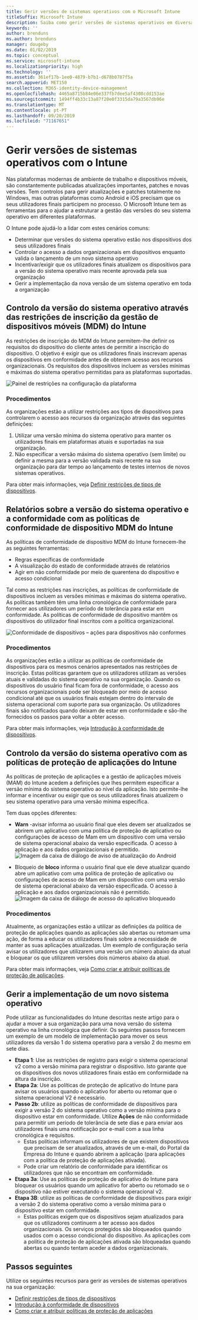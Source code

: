 ```yaml
---
title: Gerir versões de sistemas operativos com o Microsoft Intune
titleSuffix: Microsoft Intune
description: Saiba como gerir versões de sistemas operativos em diversas plataformas com o Microsoft Intune.
keywords: ''
author: brenduns
ms.author: brenduns
manager: dougeby
ms.date: 01/02/2019
ms.topic: conceptual
ms.service: microsoft-intune
ms.localizationpriority: high
ms.technology: ''
ms.assetid: 361ef17b-1ee0-4879-b7b1-d678b0787f5a
search.appverid: MET150
ms.collection: M365-identity-device-management
ms.openlocfilehash: 4465a8715b84e06e337fb7dee5af4308cdd153ae
ms.sourcegitcommit: 1494ff4b33c13a87f20e0f3315da79a3567db96e
ms.translationtype: MT
ms.contentlocale: pt-PT
ms.lasthandoff: 09/20/2019
ms.locfileid: "71167651"
---
```

# <a name="manage-operating-system-versions-with-intune"></a>Gerir versões de sistemas operativos com o Intune
Nas plataformas modernas de ambiente de trabalho e dispositivos móveis, são constantemente publicadas atualizações importantes, patches e novas versões. Tem controlos para gerir atualizações e patches totalmente no Windows, mas outras plataformas como Android e iOS precisam que os seus utilizadores finais participem no processo.  O Microsoft Intune tem as ferramentas para o ajudar a estruturar a gestão das versões do seu sistema operativo em diferentes plataformas.

O Intune pode ajudá-lo a lidar com estes cenários comuns: 
- Determinar que versões do sistema operativo estão nos dispositivos dos seus utilizadores finais
- Controlar o acesso a dados organizacionais em dispositivos enquanto valida o lançamento de um novo sistema operativo
- Incentivar/exigir que os utilizadores finais atualizem os dispositivos para a versão do sistema operativo mais recente aprovada pela sua organização
- Gerir a implementação da nova versão de um sistema operativo em toda a organização
  
## <a name="operating-system-version-control-using-intune-mobile-device-management-mdm-enrollment-restrictions"></a>Controlo da versão do sistema operativo através das restrições de inscrição da gestão de dispositivos móveis (MDM) do Intune
As restrições de inscrição do MDM do Intune permitem-lhe definir os requisitos do dispositivo do cliente antes de permitir a inscrição do dispositivo. O objetivo é exigir que os utilizadores finais inscrevam apenas os dispositivos em conformidade antes de obterem acesso aos recursos organizacionais. Os requisitos dos dispositivos incluem as versões mínimas e máximas do sistema operativo permitidas para as plataformas suportadas.

![Painel de restrições na configuração da plataforma](./media/os-version-platform-configurations.png)

### <a name="in-practice"></a>Procedimentos

As organizações estão a utilizar restrições aos tipos de dispositivos para controlarem o acesso aos recursos da organização através das seguintes definições:

1. Utilizar uma versão mínima do sistema operativo para manter os utilizadores finais em plataformas atuais e suportadas na sua organização.
2. Não especificar a versão máxima do sistema operativo (sem limite) ou definir a mesma para a versão validada mais recente na sua organização para dar tempo ao lançamento de testes internos de novos sistemas operativos.

Para obter mais informações, veja [Definir restrições de tipos de dispositivos](enrollment-restrictions-set.md#create-a-device-type-restriction).

## <a name="operating-system-version-reporting-and-compliance-with-intune-mdm-device-compliance-policies"></a>Relatórios sobre a versão do sistema operativo e a conformidade com as políticas de conformidade de dispositivo MDM do Intune

As políticas de conformidade de dispositivo MDM do Intune fornecem-lhe as seguintes ferramentas:

- Regras específicas de conformidade
- A visualização do estado de conformidade através de relatórios
- Agir em não conformidade por meio de quarentena do dispositivo e acesso condicional

Tal como as restrições nas inscrições, as políticas de conformidade de dispositivos incluem as versões mínimas e máximas do sistema operativo. As políticas também têm uma linha cronológica de conformidade para fornecer aos utilizadores um período de tolerância para estar em conformidade. As políticas de conformidade de dispositivo mantêm os dispositivos do utilizador final inscritos com a política organizacional.

![Conformidade de dispositivos – ações para dispositivos não conformes](./media/os-version-actions-noncompliance.png)

### <a name="in-practice"></a>Procedimentos
As organizações estão a utilizar as políticas de conformidade de dispositivos para os mesmos cenários apresentados nas restrições de inscrição. Estas políticas garantem que os utilizadores utilizam as versões atuais e validadas do sistema operativo na sua organização. Quando os dispositivos do usuário final ficam fora de conformidade, o acesso aos recursos organizacionais pode ser bloqueado por meio de acesso condicional até que os usuários finais estejam dentro do intervalo de sistema operacional com suporte para sua organização. Os utilizadores finais são notificados quando deixam de estar em conformidade e são-lhe fornecidos os passos para voltar a obter acesso.   

Para obter mais informações, veja [Introdução à conformidade de dispositivos](device-compliance-get-started.md).
 
## <a name="operating-system-version-controls-using-intune-app-protection-policies"></a>Controlo da versão do sistema operativo com as políticas de proteção de aplicações do Intune    
As políticas de proteção de aplicações e a gestão de aplicações móveis (MAM) do Intune acedem a definições que lhes permitem especificar a versão mínima do sistema operativo ao nível da aplicação. Isto permite-lhe informar e incentivar ou exigir que os seus utilizadores finais atualizem o seu sistema operativo para uma versão mínima específica.
 
Tem duas opções diferentes: 
- **Warn** -avisar informa ao usuário final que eles devem ser atualizados se abrirem um aplicativo com uma política de proteção de aplicativo ou configurações de acesso de Mam em um dispositivo com uma versão de sistema operacional abaixo da versão especificada. O acesso à aplicação e aos dados organizacionais é permitido.
  ![Imagem da caixa de diálogo de aviso de atualização do Android](./media/os-version-update-warning.png) 

- Bloqueio de **bloco** informa o usuário final que ele deve atualizar quando abre um aplicativo com uma política de proteção de aplicativo ou configurações de acesso de Mam em um dispositivo com uma versão de sistema operacional abaixo da versão especificada. O acesso à aplicação e aos dados organizacionais não é permitido.
  ![Imagem da caixa de diálogo de acesso do aplicativo bloqueado](./media/os-version-access-blocked.png)

### <a name="in-practice"></a>Procedimentos
Atualmente, as organizações estão a utilizar as definições da política de proteção de aplicações quando as aplicações são abertas ou retomam uma ação, de forma a educar os utilizadores finais sobre a necessidade de manter as suas aplicações atualizadas. Um exemplo de configuração seria avisar os utilizadores que utilizarem uma versão um número abaixo da atual e bloquear os que utilizarem versões dois números abaixo da atual.
 
Para obter mais informações, veja [Como criar e atribuir políticas de proteção de aplicações](app-protection-policies.md).

## <a name="managing-a-new-operating-system-version-rollout"></a>Gerir a implementação de um novo sistema operativo
Pode utilizar as funcionalidades do Intune descritas neste artigo para o ajudar a mover a sua organização para uma nova versão do sistema operativo na linha cronológica que definir. Os seguintes passos fornecem um exemplo de um modelo de implementação para mover os seus utilizadores da versão 1 do sistema operativo para a versão 2 do mesmo em sete dias.
- **Etapa 1**: Use as restrições de registro para exigir o sistema operacional v2 como a versão mínima para registrar o dispositivo. Isto garante que os dispositivos dos novos utilizadores finais estão em conformidade na altura da inscrição.
- **Etapa 2a**: Use as políticas de proteção de aplicativo do Intune para avisar os usuários quando o aplicativo for aberto ou retomar que o sistema operacional V2 é necessário.
- **Passo 2b**: utilize as políticas de conformidade de dispositivos para exigir a versão 2 do sistema operativo como a versão mínima para o dispositivo estar em conformidade. Utilize **Ações** de não conformidade para permitir um período de tolerância de sete dias e para enviar aos utilizadores finais uma notificação por e-mail com a sua linha cronológica e requisitos.
  - Estas políticas informam os utilizadores de que existem dispositivos que precisam de ser atualizados, através de um e-mail, do Portal da Empresa do Intune e quando abrirem a aplicação (para aplicações com a política de proteção de aplicações ativada).
  - Pode criar um relatório de conformidade para identificar os utilizadores que não se encontram em conformidade. 
- **Etapa 3a**: Use as políticas de proteção de aplicativo do Intune para bloquear os usuários quando um aplicativo for aberto ou retomado se o dispositivo não estiver executando o sistema operacional v2.
- **Etapa 3B**: utilize as políticas de conformidade de dispositivos para exigir a versão 2 do sistema operativo como a versão mínima para o dispositivo estar em conformidade.
  - Estas políticas exigem que os dispositivos sejam atualizados para que os utilizadores continuem a ter acesso aos dados organizacionais. Os serviços protegidos são bloqueados quando usados com o acesso condicional do dispositivo. As aplicações com a política de proteção de aplicações ativada são bloqueadas quando abertas ou quando tentam aceder a dados organizacionais.

## <a name="next-steps"></a>Passos seguintes

Utilize os seguintes recursos para gerir as versões de sistemas operativos na sua organização:

- [Definir restrições de tipos de dispositivos](enrollment-restrictions-set.md#create-a-device-type-restriction)
- [Introdução à conformidade de dispositivos](device-compliance-get-started.md)
- [Como criar e atribuir políticas de proteção de aplicações](app-protection-policies.md)
